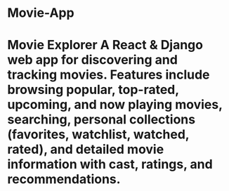 # Movie-App
# Movie Explorer  A React &amp; Django web app for discovering and tracking movies. Features include browsing popular, top-rated, upcoming, and now playing movies, searching, personal collections (favorites, watchlist, watched, rated), and detailed movie information with cast, ratings, and recommendations.
